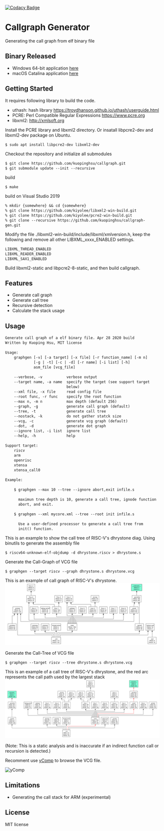 [![Codacy Badge](https://api.codacy.com/project/badge/Grade/8852412d15834d758ec5bd08f90db132)](https://www.codacy.com/manual/kuopinghsu/callgraph-gen?utm_source=github.com&amp;utm_medium=referral&amp;utm_content=kuopinghsu/callgraph-gen&amp;utm_campaign=Badge_Grade)

# Callgraph Generator

Generating the call graph from elf binary file

## Binary Released

*   Windows 64-bit application <A Href="https://github.com/kuopinghsu/callgraph-gen/blob/master/release/graphgen.win64.tar.bz2">here</A>
*   macOS Catalina application <A Href="https://github.com/kuopinghsu/callgraph-gen/blob/master/release/graphgen.macos.tar.bz2">here</A>

## Getting Started

It requires following library to build the code.

*   uthash: hash library <https://troydhanson.github.io/uthash/userguide.html>
*   PCRE: Perl Compatible Regular Expressions <https://www.pcre.org>
*   libxml2: <http://xmlsoft.org>

Install the PCRE library and libxml2 directory. Or insatall libpcre2-dev and libxml2-dev package on Ubuntu.

```text
$ sudo apt install libpcre2-dev libxml2-dev
```

Checkout the repository and initialize all submodules

```text
$ git clone https://github.com/kuopinghsu/callgraph.git
$ git submodule update --init --recursive
```

build

```text
$ make
```

build on Visual Studio 2019

```text
% mkdir {somewhere} && cd {somewhere}
% git clone https://github.com/kiyolee/libxml2-win-build.git
% git clone https://github.com/kiyolee/pcre2-win-build.git
% git clone --recursive https://github.com/kuopinghsu/callgraph-gen.git
```

Modify the file ./libxml2-win-build/include/libxml/xmlversion.h, keep
the following and remove all other LIBXML_xxxx_ENABLED settings.

```text
LIBXML_THREAD_ENABLED
LIBXML_READER_ENABLED
LIBXML_SAX1_ENABLED
```

Build libxml2-static and libpcre2-8-static, and then build callgraph.

## Features

*   Generate call graph
*   Generate call tree
*   Recursive detection
*   Calculate the stack usage

## Usage
```text
Generate call graph of a elf binary file. Apr 28 2020 build
Written by Kuoping Hsu, MIT license

Usage:
    graphgen [-v] [-a target] [-x file] [-r function_name] [-m n]
             [-g | -t] [-c | -d] [-r name] [-i list] [-h]
             asm_file [vcg_file]

    --verbose, -v           verbose output
    --target name, -a name  specify the target (see support target
                            below)
    --xml file, -x file     read config file
    --root func, -r func    specify the root function
    --max n, -m n           max depth (default 256)
    --graph, -g             generate call graph (default)
    --tree, -t              generate call tree
    --nostack, -k           do not gather statck size
    --vcg, -c               generate vcg graph (default)
    --dot, -d               generate dot graph
    --ignore list, -i list  ignore list
    --help, -h              help

Support target:
    riscv
    arm
    openrisc
    xtensa
    xtensa_call0

Example:

    $ graphgen --max 10 --tree --ignore abort,exit infile.s

      maximun tree depth is 10, generate a call tree, ignode function
      abort, and exit.

    $ graphgen --xml mycore.xml --tree --root init infile.s

      Use a user-defined processor to generate a call tree from
      init() function.

```

This is an example to show the call tree of RISC-V's dhrystone diag. Using binutils to generate the assembly file

```text
$ riscv64-unknown-elf-objdump -d dhrystone.riscv > dhrystone.s
```

Generate the Call-Graph of VCG file

```text
$ graphgen --target riscv --graph dhrystone.s dhrystone.vcg
```

This is an example of call graph of RISC-V's dhrystone.<br>
<img src="https://github.com/kuopinghsu/callgraph/blob/master/images/dhrystone-callgraph.svg" alt="Dhrystone Call Graph" width=640>

Generate the Call-Tree of VCG file

```text
$ graphgen --target riscv --tree dhrystone.s dhrystone.vcg
```

This is an example of a call tree of RISC-V's dhrystone, and the red arc represents the call path used by the largest stack<br>
<img src="https://github.com/kuopinghsu/callgraph/blob/master/images/dhrystone-calltree.svg" alt="Dhrystone Call Tree" width=640>

(Note: This is a static analysis and is inaccurate if an indirect function call or recursion is detected.)

Recomment use <A Href="https://pp.ipd.kit.edu/firm/yComp.html">yComp</A> to browse the VCG file.<br>

<img src="https://github.com/kuopinghsu/callgraph/blob/master/images/yComp.png" alt="yComp">

## Limitations

*   Generating the call stack for ARM (experimental)

## License
MIT license
